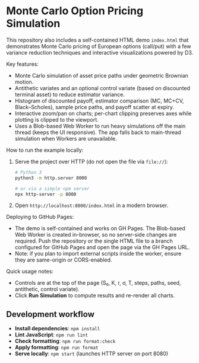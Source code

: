 # Monte Carlo Option Pricing Simulation

This repository also includes a self-contained HTML demo `index.html` that demonstrates Monte Carlo pricing of European options (call/put) with a few variance reduction techniques and interactive visualizations powered by D3.

Key features:
- Monte Carlo simulation of asset price paths under geometric Brownian motion.
- Antithetic variates and an optional control variate (based on discounted terminal asset) to reduce estimator variance.
- Histogram of discounted payoff, estimator comparison (MC, MC+CV, Black–Scholes), sample price paths, and payoff scatter at expiry.
- Interactive zoom/pan on charts; per-chart clipping preserves axes while plotting is clipped to the viewport.
- Uses a Blob-based Web Worker to run heavy simulations off the main thread (keeps the UI responsive). The app falls back to main-thread simulation when Workers are unavailable.

How to run the example locally:

1. Serve the project over HTTP (do not open the file via `file://`):

   ```bash
   # Python 3
   python3 -m http.server 8000

   # or via a simple npm server
   npx http-server -p 8000
   ```

2. Open `http://localhost:8000/index.html` in a modern browser.

Deploying to GitHub Pages:

- The demo is self-contained and works on GH Pages. The Blob-based Web Worker is created in-browser, so no server-side changes are required. Push the repository or the single HTML file to a branch configured for GitHub Pages and open the page via the GH Pages URL.
- Note: if you plan to import external scripts inside the worker, ensure they are same-origin or CORS-enabled.

Quick usage notes:
- Controls are at the top of the page (S₀, K, r, σ, T, steps, paths, seed, antithetic, control variate).
- Click **Run Simulation** to compute results and re-render all charts.

## Development workflow

- **Install dependencies**: `npm install`
- **Lint JavaScript**: `npm run lint`
- **Check formatting**: `npm run format:check`
- **Apply formatting**: `npm run format`
- **Serve locally**: `npm start` (launches HTTP server on port 8080)
